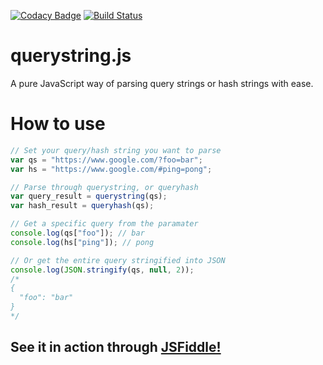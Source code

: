 [![Codacy Badge](https://api.codacy.com/project/badge/Grade/a4c1281442204b7090a037f8f85e38aa)](https://www.codacy.com/app/EldonMcGuinness/querystring.js?utm_source=github.com&amp;utm_medium=referral&amp;utm_content=EldonMcGuinness/querystring.js&amp;utm_campaign=Badge_Grade) [![Build Status](https://travis-ci.org/EldonMcGuinness/querystring.js.svg?branch=master)](https://travis-ci.org/EldonMcGuinness/querystring.js)

# querystring.js
A pure JavaScript way of parsing query strings or hash strings with ease.

# How to use
```js
// Set your query/hash string you want to parse
var qs = "https://www.google.com/?foo=bar";
var hs = "https://www.google.com/#ping=pong";

// Parse through querystring, or queryhash
var query_result = querystring(qs);
var hash_result = queryhash(qs);

// Get a specific query from the paramater
console.log(qs["foo"]); // bar
console.log(hs["ping"]); // pong

// Or get the entire query stringified into JSON
console.log(JSON.stringify(qs, null, 2));
/*
{
  "foo": "bar"
}
*/

```

## See it in action through [JSFiddle!](https://jsfiddle.net/EldonMcGuinness/yhz8umqf/)
